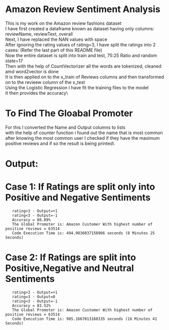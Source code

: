 # Amazon Review Sentiment Analysis
This is my work on the Amazon review fashions dataset\
I have first created a dataframe known as dataset having only columns: reviewName, reviewText, overall\
Next, I have replaced the NAN values with space\
After ignoring the rating values of rating=3, I have split the ratings into 2 cases: (Refer the last part of this README file)\
Now the entire dataset is split into train and test, 75:25 Ratio and random state=17\
Then with the help of CountVectorizer all the words are tokenized, cleaned amd word2vector is done\
It is then applied on to the x_train of Reviews columns and then transformed on to the revieew column of the x_test\
Using the Logistic Regression I have fit the training files to the model\
It then provides the accuracy\
# To Find The Gloabal Promoter 
For this I converted the Name and Output columns to lists\
with the help of counter function i found out the name that is most common\
after knowing the most common user I checked if they have the maximum positive reviews and if so the result is being printed\
# Output:
# Case 1: If Ratings are split only into Positive and Negative Sentiments
       rating>3 - Output=+1
       rating<3 - Output=-1
       Accuracy = 88.89%
       The Global Promoter is: Amazon Customer With highest number of positive reviews = 63514
       Code Execution Time is: 494.9836037158966 seconds (8 Minutes 25 Seconds)
# Case 2: If Ratings are split into Positive,Negative and Neutral Sentiments
       rating>3 - Output=+1
       rating=3 - Output=0
       rating<3 - Output=-1
       Accuracy = 83.52%
       The Global Promoter is: Amazon Customer With highest number of positive reviews = 63514
       Code Execution Time is: 985.1667013168335 seconds (16 Minutes 41 Seconds)
